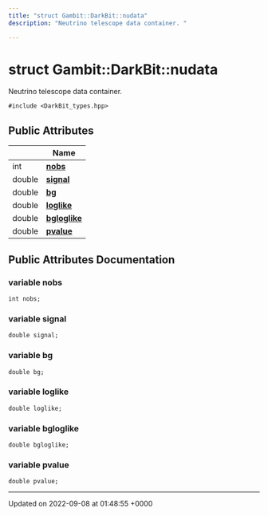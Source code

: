 ```yaml
---
title: "struct Gambit::DarkBit::nudata"
description: "Neutrino telescope data container. "

---
```


# struct Gambit::DarkBit::nudata



Neutrino telescope data container. 


`#include <DarkBit_types.hpp>`

## Public Attributes

|                | Name           |
| -------------- | -------------- |
| int | **[nobs](/documentation/code/classes/structgambit_1_1darkbit_1_1nudata/#variable-gambitdarkbitnudata-nobs)**  |
| double | **[signal](/documentation/code/classes/structgambit_1_1darkbit_1_1nudata/#variable-gambitdarkbitnudata-signal)**  |
| double | **[bg](/documentation/code/classes/structgambit_1_1darkbit_1_1nudata/#variable-gambitdarkbitnudata-bg)**  |
| double | **[loglike](/documentation/code/classes/structgambit_1_1darkbit_1_1nudata/#variable-gambitdarkbitnudata-loglike)**  |
| double | **[bgloglike](/documentation/code/classes/structgambit_1_1darkbit_1_1nudata/#variable-gambitdarkbitnudata-bgloglike)**  |
| double | **[pvalue](/documentation/code/classes/structgambit_1_1darkbit_1_1nudata/#variable-gambitdarkbitnudata-pvalue)**  |

## Public Attributes Documentation

### variable nobs

```
int nobs;
```


### variable signal

```
double signal;
```


### variable bg

```
double bg;
```


### variable loglike

```
double loglike;
```


### variable bgloglike

```
double bgloglike;
```


### variable pvalue

```
double pvalue;
```


-------------------------------

Updated on 2022-09-08 at 01:48:55 +0000